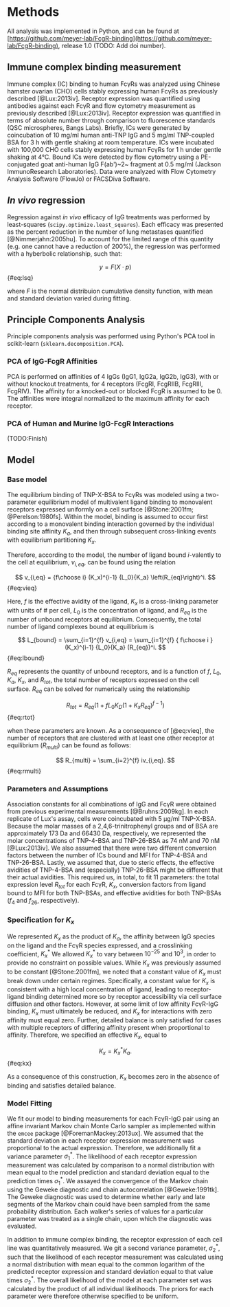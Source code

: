 # Methods

All analysis was implemented in Python, and can be found at [https://github.com/meyer-lab/FcgR-binding](https://github.com/meyer-lab/FcgR-binding), release 1.0 (TODO: Add doi number).

## Immune complex binding measurement

Immune complex (IC) binding to human FcγRs was analyzed using Chinese hamster ovarian (CHO) cells stably expressing human FcγRs as previously described [@Lux:2013iv]. Receptor expression was quantified using antibodies against each FcγR and flow cytometry measurement as previously described [@Lux:2013iv]. Receptor expression was quantified in terms of absolute number through comparison to fluorescence standards (QSC microspheres, Bangs Labs). Briefly, ICs were generated by coincubation of 10 mg/ml human anti-TNP IgG and 5 mg/ml TNP-coupled BSA for 3 h with gentle shaking at room temperature. ICs were incubated with 100,000 CHO cells stably expressing human FcγRs for 1 h under gentle shaking at 4℃. Bound ICs were detected by flow cytometry using a PE-conjugated goat anti-human IgG F(ab')~2~ fragment at 0.5 mg/ml (Jackson ImmunoResearch Laboratories). Data were analyzed with Flow Cytometry Analysis Software (FlowJo) or FACSDiva Software.

## *In vivo* regression

Regression against *in vivo* efficacy of IgG treatments was performed by least-squares (`scipy.optimize.least_squares`). Each efficacy was presented as the percent reduction in the number of lung metastases quantified [@Nimmerjahn:2005hu]. To account for the limited range of this quantity (e.g. one cannot have a reduction of 200%), the regression was performed with a hyberbolic relationship, such that:

$$ y = F (X \cdot p) $$ {#eq:lsq}

where $F$ is the normal distribuion cumulative density function, with mean and standard deviation varied during fitting.

## Principle Components Analysis 

Principle components analysis was performed using Python's PCA tool in scikit-learn (`sklearn.decomposition.PCA`). 

### PCA of IgG-FcgR Affinities

PCA is performed on affinities of 4 IgGs (IgG1, IgG2a, IgG2b,  IgG3), with or without knockout treatments, for 4 receptors (FcgRI, FcgRIIB, FcgRIII, FcgRIV). The affinity for a knocked-out or blocked FcgR is assumed to be 0. The affinities were integral normalized to the maximum affinity for each receptor. 

### PCA of Human and Murine IgG-FcgR Interactions

(TODO:Finish)

## Model

### Base model

The equilibrium binding of TNP-X-BSA to FcγRs was modeled using a two-parameter equilibrium model of multivalent ligand binding to monovalent receptors expressed uniformly on a cell surface [@Stone:2001fm; @Perelson:1980fs]. Within the model, binding is assumed to occur first according to a monovalent binding interaction governed by the individual binding site affinity $K_a$, and then through subsequent cross-linking events with equilibrium partitioning $K_x$.

Therefore, according to the model, the number of ligand bound $i$-valently to the cell at equilibrium, $v_{i,eq}$, can be found using the relation

$$ v_{i,eq} = {f\choose i} (K_x)^{i-1} {L_0}{K_a} \left(R_{eq}\right)^i. $$ {#eq:vieq}

Here, $f$ is the effective avidity of the ligand, $K_x$ is a cross-linking parameter with units of # per cell, $L_0$ is the concentration of ligand, and $R_{eq}$ is the number of unbound receptors at equilibrium. Consequently, the total number of ligand complexes bound at equilibrium is

$$ L_{bound} = \sum_{i=1}^{f} v_{i,eq} = \sum_{i=1}^{f} { f\choose i } (K_x)^{i-1} {L_0}{K_a} (R_{eq})^i. $$ {#eq:lbound}

$R_{eq}$ represents the quantity of unbound receptors, and is a function of $f$, $L_0$, $K_a$, $K_x$, and $R_{tot}$, the total number of receptors expressed on the cell surface. $R_{eq}$ can be solved for numerically using the relationship

$$ R_{tot} = R_{eq} \left(1+f {L_0}{K_D} (1+K_x R_{eq})^{f-1}\right) $$ {#eq:rtot}

when these parameters are known. As a consequence of [@eq:vieq], the number of receptors that are clustered with at least one other receptor at equilibrium ($R_{multi}$) can be found as follows:

$$ R_{multi} = \sum_{i=2}^{f} iv_{i,eq}. $$ {#eq:rmulti}

### Parameters and Assumptions

Association constants for all combinations of IgG and FcγR were obtained from previous experimental measurements [@Bruhns:2009kg]. In each replicate of Lux's assay, cells were coincubated with 5 µg/ml TNP-X-BSA. Because the molar masses of a 2,4,6-trinitrophenyl groups and of BSA are approximately 173 Da and 66430 Da, respectively, we represented the molar concentrations of TNP-4-BSA and TNP-26-BSA as 74 nM and 70 nM [@Lux:2013iv]. We also assumed that there were two different conversion factors between the number of ICs bound and MFI for TNP-4-BSA and TNP-26-BSA. Lastly, we assumed that, due to steric effects, the effective avidities of TNP-4-BSA and (especially) TNP-26-BSA might be different that their actual avidities. This required us, in total, to fit 11 parameters: the total expression level $R_{tot}$ for each FcγR, $K_x$, conversion factors from ligand bound to MFI for both TNP-BSAs, and effective avidities for both TNP-BSAs ($f_{4}$ and $f_{26}$, respectively).

### Specification for $K_x$

We represented $K_x$ as the product of $K_a$, the affinity between IgG species on the ligand and the FcγR species expressed, and a crosslinking coefficient, $K_x^*$ We allowed $K_x^*$ to vary between $10^{-25}$ and $10^3$, in order to provide no constraint on possible values. While $K_x$ was previously assumed to be constant [@Stone:2001fm], we noted that a constant value of $K_x$ must break down under certain regimes. Specifically, a constant value for $K_x$ is consistent with a high local concentration of ligand, leading to receptor-ligand binding determined more so by receptor accessibility via cell surface diffusion and other factors. However, at some limit of low affinity FcγR-IgG binding, $K_x$ must ultimately be reduced, and $K_x$ for interactions with zero affinity must equal zero. Further, detailed balance is only satisfied for cases with multiple receptors of differing affinity present when proportional to affinity. Therefore, we specified an effective $K_x$, equal to

$$ K_x = K_x^* K_a. $$ {#eq:kx}

As a consequence of this construction, $K_x$ becomes zero in the absence of binding and satisfies detailed balance.

### Model Fitting

We fit our model to binding measurements for each FcγR-IgG pair using an affine invariant Markov chain Monte Carlo sampler as implemented within the `emcee` package [@ForemanMackey:2013ux]. We assumed that the standard deviation in each receptor expression measurement was proportional to the actual expression. Therefore, we additionally fit a variance parameter $\sigma_1^*$. The likelihood of each receptor expression measurement was calculated by comparison to a normal distribution with mean equal to the model prediction and standard deviation equal to the prediction times $\sigma_1^*$. We assayed the convergence of the Markov chain using the Geweke diagnostic and chain autocorrelation [@Geweke:1991tk]. The Geweke diagnostic was used to determine whether early and late segments of the Markov chain could have been sampled from the same probability distribution. Each walker's series of values for a particular parameter was treated as a single chain, upon which the diagnostic was evaluated.

In addition to immune complex binding, the receptor expression of each cell line was quantitatively measured. We git a second variance parameter, $\sigma_2^*$, such that the likelihood of each receptor measurement was calculated using a normal distribution with mean equal to the common logarithm of the predicted receptor expression and standard deviation equal to that value times $\sigma_2^*$. The overall likelihood of the model at each parameter set was calculated by the product of all individual likelihoods. The priors for each parameter were therefore otherwise specified to be uniform.

